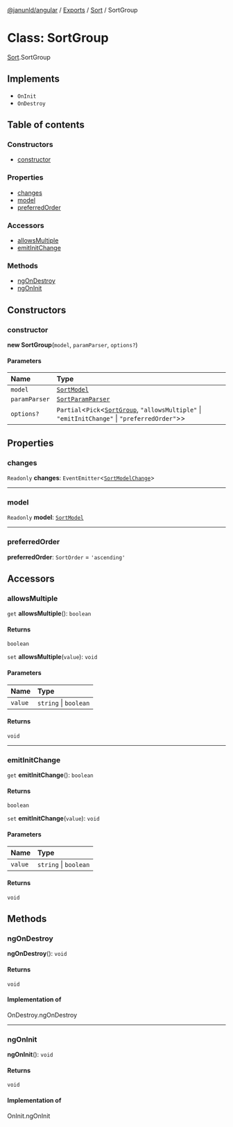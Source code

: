 [@janunld/angular](../README.md) / [Exports](../modules.md) / [Sort](../modules/Sort.md) / SortGroup

# Class: SortGroup

[Sort](../modules/Sort.md).SortGroup

## Implements

- `OnInit`
- `OnDestroy`

## Table of contents

### Constructors

- [constructor](Sort.SortGroup.md#constructor)

### Properties

- [changes](Sort.SortGroup.md#changes)
- [model](Sort.SortGroup.md#model)
- [preferredOrder](Sort.SortGroup.md#preferredorder)

### Accessors

- [allowsMultiple](Sort.SortGroup.md#allowsmultiple)
- [emitInitChange](Sort.SortGroup.md#emitinitchange)

### Methods

- [ngOnDestroy](Sort.SortGroup.md#ngondestroy)
- [ngOnInit](Sort.SortGroup.md#ngoninit)

## Constructors

### constructor

**new SortGroup**(`model`, `paramParser`, `options?`)

#### Parameters

| Name          | Type                                                                                                                  |
| :------------ | :-------------------------------------------------------------------------------------------------------------------- |
| `model`       | [`SortModel`](Sort.SortModel.md)                                                                                      |
| `paramParser` | [`SortParamParser`](Sort.SortParamParser.md)                                                                          |
| `options?`    | `Partial`<`Pick`<[`SortGroup`](Sort.SortGroup.md), `"allowsMultiple"` \| `"emitInitChange"` \| `"preferredOrder"`\>\> |

## Properties

### changes

`Readonly` **changes**: `EventEmitter`<[`SortModelChange`](../interfaces/Sort.SortModelChange.md)\>

---

### model

`Readonly` **model**: [`SortModel`](Sort.SortModel.md)

---

### preferredOrder

**preferredOrder**: `SortOrder` = `'ascending'`

## Accessors

### allowsMultiple

`get` **allowsMultiple**(): `boolean`

#### Returns

`boolean`

`set` **allowsMultiple**(`value`): `void`

#### Parameters

| Name    | Type                  |
| :------ | :-------------------- |
| `value` | `string` \| `boolean` |

#### Returns

`void`

---

### emitInitChange

`get` **emitInitChange**(): `boolean`

#### Returns

`boolean`

`set` **emitInitChange**(`value`): `void`

#### Parameters

| Name    | Type                  |
| :------ | :-------------------- |
| `value` | `string` \| `boolean` |

#### Returns

`void`

## Methods

### ngOnDestroy

**ngOnDestroy**(): `void`

#### Returns

`void`

#### Implementation of

OnDestroy.ngOnDestroy

---

### ngOnInit

**ngOnInit**(): `void`

#### Returns

`void`

#### Implementation of

OnInit.ngOnInit
